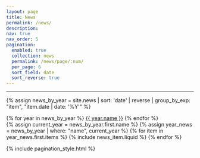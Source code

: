 ```yaml
---
layout: page
title: News
permalink: /news/
description: 
nav: true
nav_order: 5
pagination:
  enabled: true
  collection: news
  permalink: /news/page/:num/
  per_page: 6
  sort_field: date
  sort_reverse: true
---
```


<hr />

{% assign news_by_year = site.news | sort: 'date' | reverse | group_by_exp: "item", "item.date | date: '%Y'" %}

<!-- Pagination links -->
<div class="pagination-links">
  {% for year in news_by_year %}
    <a href="{{ site.baseurl }}/news/{{ year.name }}/">{{ year.name }}</a>
  {% endfor %}
</div>

<div class="news">
  <div class="grid">
    {% assign current_year = news_by_year.first.name %}
    {% assign year_news = news_by_year | where: "name", current_year %}
    {% for item in year_news.first.items %}
      {% include news_item.liquid %}
    {% endfor %}
  </div>
</div>


{% include pagination_style.html %}





